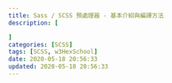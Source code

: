 ```yaml
---
title: Sass / SCSS 預處理器 - 基本介紹與編譯方法
description: [

]
categories: [SCSS]
tags: [SCSS, w3HexSchool]
date: 2020-05-18 20:56:33
updated: 2020-05-18 20:56:33
---
```

